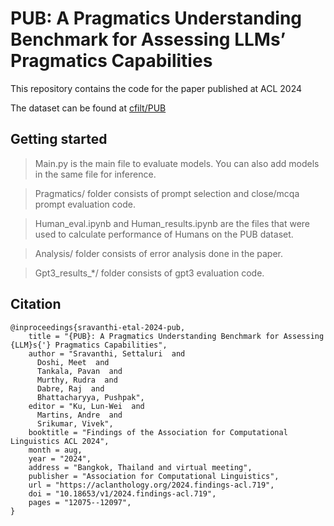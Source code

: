 # PUB: A Pragmatics Understanding Benchmark for Assessing LLMs’ Pragmatics Capabilities

This repository contains the code for the paper published at ACL 2024

The dataset can be found at [cfilt/PUB](https://huggingface.co/datasets/cfilt/PUB)

## Getting started

> Main.py is the main file to evaluate models. You can also add models in the same file for inference.

> Pragmatics/ folder consists of prompt selection and close/mcqa prompt evaluation code.

> Human_eval.ipynb and Human_results.ipynb are the files that were used to calculate performance of Humans on the PUB dataset.

> Analysis/ folder consists of error analysis done in the paper.

> Gpt3_results_*/ folder consists of gpt3 evaluation code.

## Citation

```
@inproceedings{sravanthi-etal-2024-pub,
    title = "{PUB}: A Pragmatics Understanding Benchmark for Assessing {LLM}s{'} Pragmatics Capabilities",
    author = "Sravanthi, Settaluri  and
      Doshi, Meet  and
      Tankala, Pavan  and
      Murthy, Rudra  and
      Dabre, Raj  and
      Bhattacharyya, Pushpak",
    editor = "Ku, Lun-Wei  and
      Martins, Andre  and
      Srikumar, Vivek",
    booktitle = "Findings of the Association for Computational Linguistics ACL 2024",
    month = aug,
    year = "2024",
    address = "Bangkok, Thailand and virtual meeting",
    publisher = "Association for Computational Linguistics",
    url = "https://aclanthology.org/2024.findings-acl.719",
    doi = "10.18653/v1/2024.findings-acl.719",
    pages = "12075--12097",
}
```